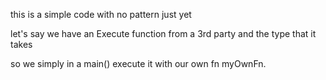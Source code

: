 this is a simple code with no pattern just yet

let's say we have an Execute function from a 3rd party and the type that it takes

so we simply in a main() execute it with our own fn myOwnFn.